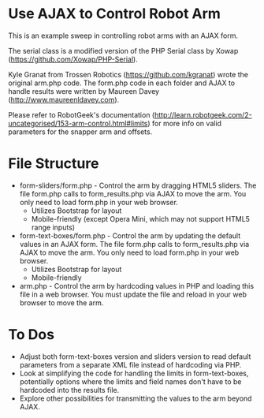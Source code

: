 Use AJAX to Control Robot Arm
=============

This is an example sweep in controlling robot arms with an AJAX form.

The serial class is a modified version of the PHP Serial class by Xowap (https://github.com/Xowap/PHP-Serial).

Kyle Granat from Trossen Robotics (https://github.com/kgranat) wrote the original arm.php code.  The form.php code in each folder and AJAX to handle results were written by Maureen Davey (http://www.maureenldavey.com).

Please refer to RobotGeek's documentation (http://learn.robotgeek.com/2-uncategorised/153-arm-control.html#limits) for more info on valid parameters for the snapper arm and offsets.


File Structure
====
* form-sliders/form.php - Control the arm by dragging HTML5 sliders.  The file form.php calls to form_results.php via AJAX to move the arm.  You only need to load form.php in your web browser.  
  * Utilizes Bootstrap for layout
  * Mobile-friendly (except Opera Mini, which may not support HTML5 range inputs)
* form-text-boxes/form.php - Control the arm by updating the default values in an AJAX form.  The file form.php calls to form_results.php via AJAX to move the arm.  You only need to load form.php in your web browser.
  * Utilizes Bootstrap for layout
  * Mobile-friendly
* arm.php - Control the arm by hardcoding values in PHP and loading this file in a web browser.  You must update the file and reload in your web browser to move the arm.

To Dos
====
* Adjust both form-text-boxes version and sliders version to read default parameters from a separate XML file instead of hardcoding via PHP.
* Look at simplifying the code for handling the limits in form-text-boxes, potentially options where the limits and field names don't have to be hardcoded into the results file.
* Explore other possibilities for transmitting the values to the arm beyond AJAX.
